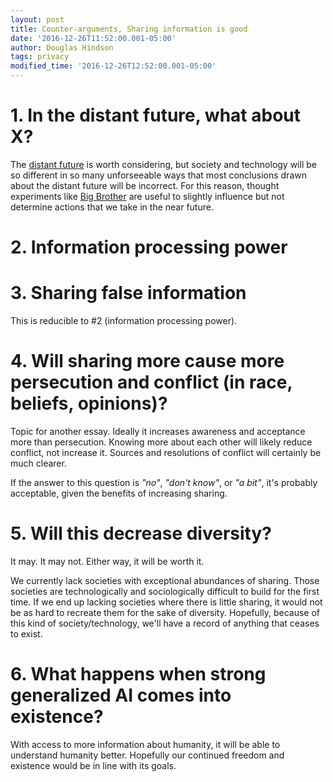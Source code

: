 ```yaml
---
layout: post
title: Counter-arguments, Sharing information is good
date: '2016-12-26T11:52:00.001-05:00'
author: Douglas Hindson
tags: privacy
modified_time: '2016-12-26T12:52:00.001-05:00'
---
```


# 1. In the distant future, what about X?

The [distant future](https://en.wikipedia.org/wiki/Futures_studies) is worth considering, but society and technology will be so different in so many unforseeable ways that most conclusions drawn about the distant future will be incorrect. For this reason, thought experiments like [Big Brother](https://en.wikipedia.org/wiki/Big_Brother_(Nineteen_Eighty-Four)) are useful to slightly influence but not determine actions that we take in the near future.

# 2. Information processing power

# 3. Sharing false information

This is reducible to #2 (information processing power).

# 4. Will sharing more cause more persecution and conflict (in race, beliefs, opinions)?

Topic for another essay. Ideally it increases awareness and acceptance more than persecution. Knowing more about each other will likely reduce conflict, not increase it. Sources and resolutions of conflict will certainly be much clearer. 

If the answer to this question is *"no"*, *"don't know"*, or *"a bit"*, it's probably acceptable, given the benefits of increasing sharing. 

# 5. Will this decrease diversity?

It may. It may not. Either way, it will be worth it.

We currently lack societies with exceptional abundances of sharing. Those societies are technologically and sociologically difficult to build for the first time. If we end up lacking societies where there is little sharing, it would not be as hard to recreate them for the sake of diversity. Hopefully, because of this kind of society/technology, we'll have a record of anything that ceases to exist.

# 6. What happens when strong generalized AI comes into existence?

With access to more information about humanity, it will be able to understand humanity better. Hopefully our continued freedom and existence would be in line with its goals. 
